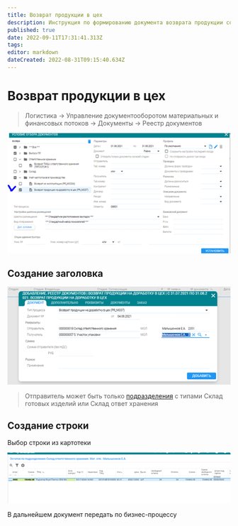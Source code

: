 ```yaml
---
title: Возврат продукции в цех
description: Инструкция по формированию документа возврата продукции со склада
published: true
date: 2022-09-11T17:31:41.313Z
tags: 
editor: markdown
dateCreated: 2022-08-31T09:15:40.634Z
---
```


# Возврат продукции в цех

>Логистика → Управление документооборотом материальных и финансовых потоков → Документы → Реестр документов

![](<../../assets/image (127).png>)

## Создание заголовка

![](<../../assets/image (141).png>)


>Отправитель может быть только [подразделения](../../upravlenie-mdm/spravochnik-podrazdelenii/) с типами Склад готовых изделий или Склад ответ хранения

## Создание строки

Выбор строки из картотеки

![](<../../assets/image (884).png>)

В дальнейшем документ передать по бизнес-процессу
